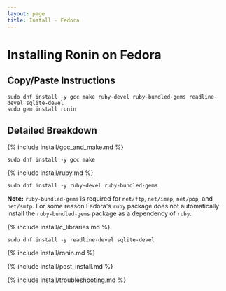 ```yaml
---
layout: page
title: Install - Fedora
---
```


# Installing Ronin on Fedora

## Copy/Paste Instructions

```shell
sudo dnf install -y gcc make ruby-devel ruby-bundled-gems readline-devel sqlite-devel
sudo gem install ronin
```

## Detailed Breakdown

{% include install/gcc_and_make.md %}

```shell
sudo dnf install -y gcc make
```

{% include install/ruby.md %}

```shell
sudo dnf install -y ruby-devel ruby-bundled-gems
```

**Note:** `ruby-bundled-gems` is required for `net/ftp`, `net/imap`, `net/pop`, and `net/smtp`. For some reason Fedora's `ruby` package does not automatically
install the `ruby-bundled-gems` package as a dependency of `ruby`.

{% include install/c_libraries.md %}

```shell
sudo dnf install -y readline-devel sqlite-devel
```

{% include install/ronin.md %}

{% include install/post_install.md %}

{% include install/troubleshooting.md %}
